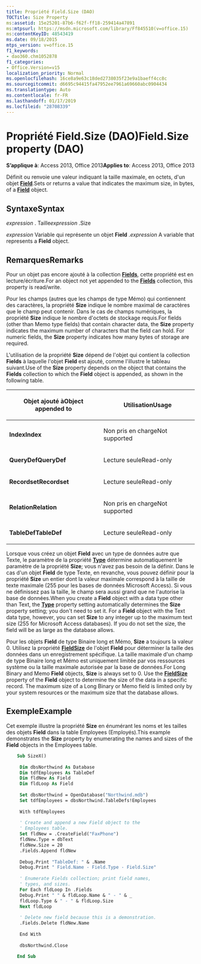 ```yaml
---
title: Propriété Field.Size (DAO)
TOCTitle: Size Property
ms:assetid: 15e25201-87b6-f62f-ff18-259414a47891
ms:mtpsurl: https://msdn.microsoft.com/library/Ff845510(v=office.15)
ms:contentKeyID: 48543419
ms.date: 09/18/2015
mtps_version: v=office.15
f1_keywords:
- dao360.chm1052878
f1_categories:
- Office.Version=v15
localization_priority: Normal
ms.openlocfilehash: 16ce8a9e63c18ded2738035f23e9a1baeff4cc8c
ms.sourcegitcommit: d6695c94415fa47952ee7961a69660abc0904434
ms.translationtype: Auto
ms.contentlocale: fr-FR
ms.lasthandoff: 01/17/2019
ms.locfileid: "28708339"
---
```

# <a name="fieldsize-property-dao"></a><span data-ttu-id="dd105-102">Propriété Field.Size (DAO)</span><span class="sxs-lookup"><span data-stu-id="dd105-102">Field.Size property (DAO)</span></span>


<span data-ttu-id="dd105-103">**S’applique à**: Access 2013, Office 2013</span><span class="sxs-lookup"><span data-stu-id="dd105-103">**Applies to**: Access 2013, Office 2013</span></span>


<span data-ttu-id="dd105-104">Définit ou renvoie une valeur indiquant la taille maximale, en octets, d'un objet **[Field](field-object-dao.md)**.</span><span class="sxs-lookup"><span data-stu-id="dd105-104">Sets or returns a value that indicates the maximum size, in bytes, of a **[Field](field-object-dao.md)** object.</span></span>

## <a name="syntax"></a><span data-ttu-id="dd105-105">Syntaxe</span><span class="sxs-lookup"><span data-stu-id="dd105-105">Syntax</span></span>

<span data-ttu-id="dd105-106">*expression* . Taille</span><span class="sxs-lookup"><span data-stu-id="dd105-106">*expression* .Size</span></span>

<span data-ttu-id="dd105-107">*expression* Variable qui représente un objet **Field** .</span><span class="sxs-lookup"><span data-stu-id="dd105-107">*expression* A variable that represents a **Field** object.</span></span>

## <a name="remarks"></a><span data-ttu-id="dd105-108">Remarques</span><span class="sxs-lookup"><span data-stu-id="dd105-108">Remarks</span></span>

<span data-ttu-id="dd105-109">Pour un objet pas encore ajouté à la collection **[Fields](fields-collection-dao.md)**, cette propriété est en lecture/écriture.</span><span class="sxs-lookup"><span data-stu-id="dd105-109">For an object not yet appended to the **[Fields](fields-collection-dao.md)** collection, this property is read/write.</span></span>

<span data-ttu-id="dd105-p101">Pour les champs (autres que les champs de type Mémo) qui contiennent des caractères, la propriété **Size** indique le nombre maximal de caractères que le champ peut contenir. Dans le cas de champs numériques, la propriété **Size** indique le nombre d'octets de stockage requis.</span><span class="sxs-lookup"><span data-stu-id="dd105-p101">For fields (other than Memo type fields) that contain character data, the **Size** property indicates the maximum number of characters that the field can hold. For numeric fields, the **Size** property indicates how many bytes of storage are required.</span></span>

<span data-ttu-id="dd105-112">L'utilisation de la propriété **Size** dépend de l'objet qui contient la collection **Fields** à laquelle l'objet **Field** est ajouté, comme l'illustre le tableau suivant.</span><span class="sxs-lookup"><span data-stu-id="dd105-112">Use of the **Size** property depends on the object that contains the **Fields** collection to which the **Field** object is appended, as shown in the following table.</span></span>

<table>
<colgroup>
<col style="width: 50%" />
<col style="width: 50%" />
</colgroup>
<thead>
<tr class="header">
<th><p><span data-ttu-id="dd105-113">Objet ajouté à</span><span class="sxs-lookup"><span data-stu-id="dd105-113">Object appended to</span></span></p></th>
<th><p><span data-ttu-id="dd105-114">Utilisation</span><span class="sxs-lookup"><span data-stu-id="dd105-114">Usage</span></span></p></th>
</tr>
</thead>
<tbody>
<tr class="odd">
<td><p><span data-ttu-id="dd105-115"><strong>Index</strong></span><span class="sxs-lookup"><span data-stu-id="dd105-115"><strong>Index</strong></span></span></p></td>
<td><p><span data-ttu-id="dd105-116">Non pris en charge</span><span class="sxs-lookup"><span data-stu-id="dd105-116">Not supported</span></span></p></td>
</tr>
<tr class="even">
<td><p><span data-ttu-id="dd105-117"><strong>QueryDef</strong></span><span class="sxs-lookup"><span data-stu-id="dd105-117"><strong>QueryDef</strong></span></span></p></td>
<td><p><span data-ttu-id="dd105-118">Lecture seule</span><span class="sxs-lookup"><span data-stu-id="dd105-118">Read-only</span></span></p></td>
</tr>
<tr class="odd">
<td><p><span data-ttu-id="dd105-119"><strong>Recordset</strong></span><span class="sxs-lookup"><span data-stu-id="dd105-119"><strong>Recordset</strong></span></span></p></td>
<td><p><span data-ttu-id="dd105-120">Lecture seule</span><span class="sxs-lookup"><span data-stu-id="dd105-120">Read-only</span></span></p></td>
</tr>
<tr class="even">
<td><p><span data-ttu-id="dd105-121"><strong>Relation</strong></span><span class="sxs-lookup"><span data-stu-id="dd105-121"><strong>Relation</strong></span></span></p></td>
<td><p><span data-ttu-id="dd105-122">Non pris en charge</span><span class="sxs-lookup"><span data-stu-id="dd105-122">Not supported</span></span></p></td>
</tr>
<tr class="odd">
<td><p><span data-ttu-id="dd105-123"><strong>TableDef</strong></span><span class="sxs-lookup"><span data-stu-id="dd105-123"><strong>TableDef</strong></span></span></p></td>
<td><p><span data-ttu-id="dd105-124">Lecture seule</span><span class="sxs-lookup"><span data-stu-id="dd105-124">Read-only</span></span></p></td>
</tr>
</tbody>
</table>


<span data-ttu-id="dd105-p102">Lorsque vous créez un objet **Field** avec un type de données autre que Texte, le paramètre de la propriété **[Type](field-type-property-dao.md)** détermine automatiquement le paramètre de la propriété **Size**; vous n'avez pas besoin de la définir. Dans le cas d'un objet **Field** de type Texte, en revanche, vous pouvez définir pour la propriété **Size** un entier dont la valeur maximale correspond à la taille de texte maximale (255 pour les bases de données Microsoft Access). Si vous ne définissez pas la taille, le champ sera aussi grand que ne l'autorise la base de données.</span><span class="sxs-lookup"><span data-stu-id="dd105-p102">When you create a **Field** object with a data type other than Text, the **[Type](field-type-property-dao.md)** property setting automatically determines the **Size** property setting; you don't need to set it. For a **Field** object with the Text data type, however, you can set **Size** to any integer up to the maximum text size (255 for Microsoft Access databases). If you do not set the size, the field will be as large as the database allows.</span></span>

<span data-ttu-id="dd105-p103">Pour les objets **Field** de type Binaire long et Mémo, **Size** a toujours la valeur 0. Utilisez la propriété **[FieldSize](field-fieldsize-property-dao.md)** de l'objet **Field** pour déterminer la taille des données dans un enregistrement spécifique. La taille maximale d'un champ de type Binaire long et Mémo est uniquement limitée par vos ressources système ou la taille maximale autorisée par la base de données.</span><span class="sxs-lookup"><span data-stu-id="dd105-p103">For Long Binary and Memo **Field** objects, **Size** is always set to 0. Use the **[FieldSize](field-fieldsize-property-dao.md)** property of the **Field** object to determine the size of the data in a specific record. The maximum size of a Long Binary or Memo field is limited only by your system resources or the maximum size that the database allows.</span></span>

## <a name="example"></a><span data-ttu-id="dd105-131">Exemple</span><span class="sxs-lookup"><span data-stu-id="dd105-131">Example</span></span>

<span data-ttu-id="dd105-132">Cet exemple illustre la propriété **Size** en énumérant les noms et les tailles des objets **Field** dans la table Employees (Employés).</span><span class="sxs-lookup"><span data-stu-id="dd105-132">This example demonstrates the **Size** property by enumerating the names and sizes of the **Field** objects in the Employees table.</span></span>

```vb
    Sub SizeX() 
     
     Dim dbsNorthwind As Database 
     Dim tdfEmployees As TableDef 
     Dim fldNew As Field 
     Dim fldLoop As Field 
     
     Set dbsNorthwind = OpenDatabase("Northwind.mdb") 
     Set tdfEmployees = dbsNorthwind.TableDefs!Employees 
     
     With tdfEmployees 
     
     ' Create and append a new Field object to the 
     ' Employees table. 
     Set fldNew = .CreateField("FaxPhone") 
     fldNew.Type = dbText 
     fldNew.Size = 20 
     .Fields.Append fldNew 
     
     Debug.Print "TableDef: " & .Name 
     Debug.Print " Field.Name - Field.Type - Field.Size" 
     
     ' Enumerate Fields collection; print field names, 
     ' types, and sizes. 
     For Each fldLoop In .Fields 
     Debug.Print " " & fldLoop.Name & " - " & _ 
     fldLoop.Type & " - " & fldLoop.Size 
     Next fldLoop 
     
     ' Delete new field because this is a demonstration. 
     .Fields.Delete fldNew.Name 
     
     End With 
     
     dbsNorthwind.Close 
     
    End Sub
```
